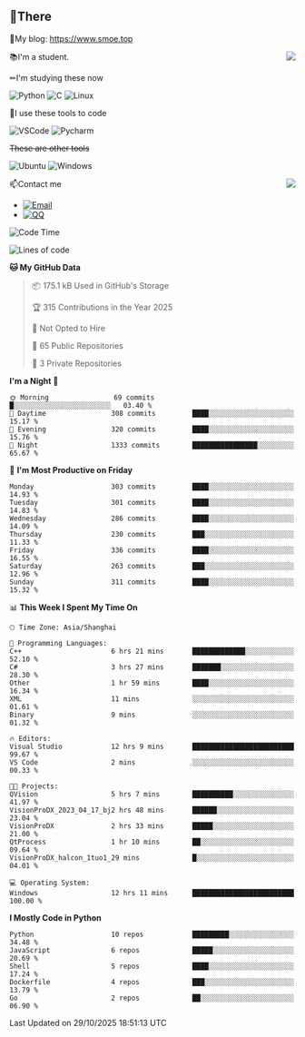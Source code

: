 
## 👏There

📰My blog: https://www.smoe.top

<img align="right" src="https://github-readme-stats.vercel.app/api/top-langs/?username=AkashiCoin"/>


📚I'm a student.

✏I'm studying these now

![Python](https://img.shields.io/badge/-Python-blue?style=flat-square&logo=Python&logoColor=fff)
![C](https://img.shields.io/badge/-C-585858?style=flat-square&logo=C&logoColor=fff)
![Linux](https://img.shields.io/badge/-Linux-black?style=flat-square&logo=Linux&logoColor=fff)

🔨I use these tools to code

![VSCode](https://img.shields.io/badge/-VSCode-blue?style=flat-square&logo=visualstudiocode&logoColor=fff)
![Pycharm](https://img.shields.io/badge/-Pycharm-green?style=flat-square&logo=pycharm&logoColor=fff)

 ~~These are other tools~~

![Ubuntu](https://img.shields.io/badge/-Ubuntu-orange?style=flat-square&logo=Ubuntu&logoColor=fff)
![Windows](https://img.shields.io/badge/-Windows-blue?style=flat-square&logo=Windows&logoColor=fff)

<img align="right" src="https://github-readme-stats.vercel.app/api?username=AkashiCoin" />


📫Contact me

* [![Email](https://img.shields.io/badge/Email-l1040186796@gmail.com-1?style=social&logoColor=fff)](mailto:l1040186796@gmail.com)
* [![QQ](https://img.shields.io/badge/QQ-1040186796-1?style=social&logoColor=fff)](tencent://AddContact/?fromId=45&fromSubId=1&subcmd=all&uin=1040186796&website=www.oicqzone.com)

<!--START_SECTION:waka-->
![Code Time](http://img.shields.io/badge/Code%20Time-1%2C541%20hrs%2032%20mins-blue)

![Lines of code](https://img.shields.io/badge/From%20Hello%20World%20I%27ve%20Written-336.8%20thousand%20lines%20of%20code-blue)

**🐱 My GitHub Data** 

> 📦 175.1 kB Used in GitHub's Storage 
 > 
> 🏆 315 Contributions in the Year 2025
 > 
> 🚫 Not Opted to Hire
 > 
> 📜 65 Public Repositories 
 > 
> 🔑 3 Private Repositories 
 > 
**I'm a Night 🦉** 

```text
🌞 Morning                69 commits          █░░░░░░░░░░░░░░░░░░░░░░░░   03.40 % 
🌆 Daytime                308 commits         ████░░░░░░░░░░░░░░░░░░░░░   15.17 % 
🌃 Evening                320 commits         ████░░░░░░░░░░░░░░░░░░░░░   15.76 % 
🌙 Night                  1333 commits        ████████████████░░░░░░░░░   65.67 % 
```
📅 **I'm Most Productive on Friday** 

```text
Monday                   303 commits         ████░░░░░░░░░░░░░░░░░░░░░   14.93 % 
Tuesday                  301 commits         ████░░░░░░░░░░░░░░░░░░░░░   14.83 % 
Wednesday                286 commits         ████░░░░░░░░░░░░░░░░░░░░░   14.09 % 
Thursday                 230 commits         ███░░░░░░░░░░░░░░░░░░░░░░   11.33 % 
Friday                   336 commits         ████░░░░░░░░░░░░░░░░░░░░░   16.55 % 
Saturday                 263 commits         ███░░░░░░░░░░░░░░░░░░░░░░   12.96 % 
Sunday                   311 commits         ████░░░░░░░░░░░░░░░░░░░░░   15.32 % 
```


📊 **This Week I Spent My Time On** 

```text
🕑︎ Time Zone: Asia/Shanghai

💬 Programming Languages: 
C++                      6 hrs 21 mins       █████████████░░░░░░░░░░░░   52.10 % 
C#                       3 hrs 27 mins       ███████░░░░░░░░░░░░░░░░░░   28.30 % 
Other                    1 hr 59 mins        ████░░░░░░░░░░░░░░░░░░░░░   16.34 % 
XML                      11 mins             ░░░░░░░░░░░░░░░░░░░░░░░░░   01.61 % 
Binary                   9 mins              ░░░░░░░░░░░░░░░░░░░░░░░░░   01.32 % 

🔥 Editors: 
Visual Studio            12 hrs 9 mins       █████████████████████████   99.67 % 
VS Code                  2 mins              ░░░░░░░░░░░░░░░░░░░░░░░░░   00.33 % 

🐱‍💻 Projects: 
QVision                  5 hrs 7 mins        ██████████░░░░░░░░░░░░░░░   41.97 % 
VisionProDX_2023_04_17_bj2 hrs 48 mins       ██████░░░░░░░░░░░░░░░░░░░   23.04 % 
VisionProDX              2 hrs 33 mins       █████░░░░░░░░░░░░░░░░░░░░   21.00 % 
QtProcess                1 hr 10 mins        ██░░░░░░░░░░░░░░░░░░░░░░░   09.64 % 
VisionProDX_halcon_1tuo1_29 mins             █░░░░░░░░░░░░░░░░░░░░░░░░   04.01 % 

💻 Operating System: 
Windows                  12 hrs 11 mins      █████████████████████████   100.00 % 
```

**I Mostly Code in Python** 

```text
Python                   10 repos            █████████░░░░░░░░░░░░░░░░   34.48 % 
JavaScript               6 repos             █████░░░░░░░░░░░░░░░░░░░░   20.69 % 
Shell                    5 repos             ████░░░░░░░░░░░░░░░░░░░░░   17.24 % 
Dockerfile               4 repos             ███░░░░░░░░░░░░░░░░░░░░░░   13.79 % 
Go                       2 repos             ██░░░░░░░░░░░░░░░░░░░░░░░   06.90 % 
```




 Last Updated on 29/10/2025 18:51:13 UTC
<!--END_SECTION:waka-->
